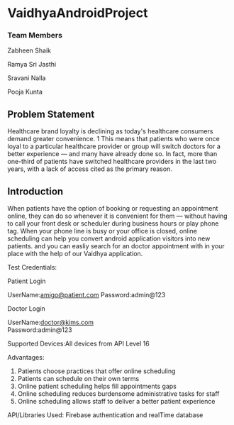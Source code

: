 # VaidhyaAndroidProject

### Team Members
Zabheen Shaik

Ramya Sri Jasthi

Sravani Nalla

Pooja Kunta

## Problem Statement
Healthcare brand loyalty is declining as today's healthcare consumers demand greater convenience. 1 This means that patients who were once loyal to a particular healthcare provider or group will switch doctors for a better experience — and many have already done so. In fact, more than one-third of patients have switched healthcare providers in the last two years, with a lack of access cited as the primary reason.

## Introduction
When patients have the option of booking or requesting an appointment online, they can do so whenever it is convenient for them — without having to call your front desk or scheduler during business hours or play phone tag. When your phone line is busy or your office is closed, online scheduling can help you convert android application visitors into new patients. and you can easliy search for an doctor appointment with in your place with the help of our Vaidhya application.

Test Credentials:

Patient Login

UserName:amigo@patient.com
Password:admin@123

Doctor Login

UserName:doctor@kims.com		
Password:admin@123

Supported Devices:All devices from API Level 16

Advantages:
1. Patients choose practices that offer online scheduling
2. Patients can schedule on their own terms
3. Online patient scheduling helps fill appointments gaps
4. Online scheduling reduces burdensome administrative tasks for staff
5. Online scheduling allows staff to deliver a better patient experience


API/Libraries Used:
Firebase authentication
and realTime database
